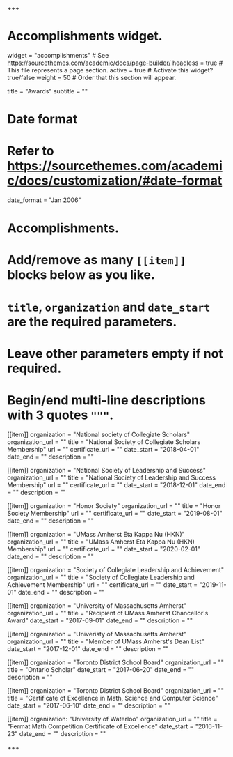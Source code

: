 +++
# Accomplishments widget.
widget = "accomplishments"  # See https://sourcethemes.com/academic/docs/page-builder/
headless = true  # This file represents a page section.
active = true  # Activate this widget? true/false
weight = 50  # Order that this section will appear.

title = "Awards"
subtitle = ""

# Date format
#   Refer to https://sourcethemes.com/academic/docs/customization/#date-format
date_format = "Jan 2006"

# Accomplishments.
#   Add/remove as many `[[item]]` blocks below as you like.
#   `title`, `organization` and `date_start` are the required parameters.
#   Leave other parameters empty if not required.
#   Begin/end multi-line descriptions with 3 quotes `"""`.

[[item]]
  organization = "National society of Collegiate Scholars"
  organization_url = ""
  title = "National Society of Collegiate Scholars Membership"
  url = ""
  certificate_url = ""
  date_start = "2018-04-01"
  date_end = ""
  description = ""

[[item]]
  organization = "National Society of Leadership and Success"
  organization_url = ""
  title = "National Society of Leadership and Success Membership"
  url = ""
  certificate_url = ""
  date_start = "2018-12-01"
  date_end = ""
  description = ""
  
[[item]]
  organization = "Honor Society"
  organization_url = ""
  title = "Honor Society Membership"
  url = ""
  certificate_url = ""
  date_start = "2019-08-01"
  date_end = ""
  description = ""
  
[[item]]
  organization = "UMass Amherst Eta Kappa Nu (HKN)"
  organization_url = ""
  title = "UMass Amherst Eta Kappa Nu (HKN) Membership"
  url = ""
  certificate_url = ""
  date_start = "2020-02-01"
  date_end = ""
  description = ""
  
[[item]]
  organization = "Society of Collegiate Leadership and Achievement"
  organization_url = ""
  title = "Society of Collegiate Leadership and Achievement Membership"
  url = ""
  certificate_url = ""
  date_start = "2019-11-01"
  date_end = ""
  description = ""

[[item]]
  organization = "University of Massachusetts Amherst"
  organization_url = ""
  title = "Recipient of UMass Amherst Chancellor's Award"
  date_start = "2017-09-01"
  date_end = ""
  description = ""
  
[[item]]
  organization = "Univeristy of Massachusetts Amherst"
  organization_url = ""
  title = "Member of UMass Amherst's Dean List"
  date_start = "2017-12-01"
  date_end = ""
  description = ""
  
[[item]]
  organization = "Toronto District School Board"
  organization_url = ""
  title = "Ontario Scholar"
  date_start = "2017-06-20"
  date_end = ""
  description = ""
  
[[item]]
  organization = "Toronto District School Board"
  organization_url = ""
  title = "Certificate of Excellence in Math, Science and Computer Science"
  date_start = "2017-06-10"
  date_end = ""
  description = ""
  
[[item]]
  organization: "University of Waterloo"
  organization_url = ""
  title = "Fermat Math Competition Certificate of Excellence"
  date_start = "2016-11-23"
  date_end = ""
  description = ""
  
  

+++
